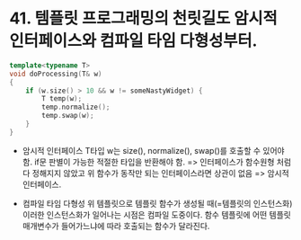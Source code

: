 # 41. 템플릿 프로그래밍의 천릿길도 암시적 인터페이스와 컴파일 타임 다형성부터.

```C++
template<typename T>
void doProcessing(T& w)
{
	if (w.size() > 10 && w != someNastyWidget) {
		T temp(w);
		temp.normalize();
		temp.swap(w);
	}
}
```
- 암시적 인터페이스
T타입 w는 size(), normalize(), swap()를 호출할 수 있어야 함.
if문 판별이 가능한 적절한 타입을 반환해야 함.
=> 인터페이스가 함수원형 처럼 다 정해지지 않았고 위 함수가 동작만 되는 인터페이스라면 상관이 없음
=> 암시적 인터페이스.

- 컴파일 타임 다형성
위 템플릿으로 템플릿 함수가 생성될 때(=템플릿의 인스턴스화)
이러한 인스턴스화가 일어나는 시점은 컴파일 도중이다.
함수 템플릿에 어떤 템플릿 매개변수가 들어가느냐에 따라 호출되는 함수가 달라진다.
